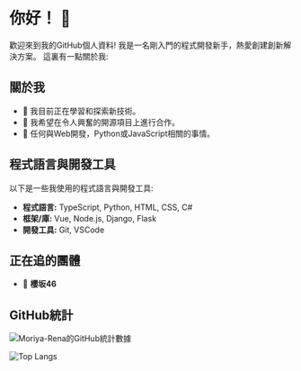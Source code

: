 # 你好！ 👋

歡迎來到我的GitHub個人資料! 我是一名剛入門的程式開發新手，熱愛創建創新解決方案。 這裏有一點關於我:

## 關於我

- 🌱 我目前正在學習和探索新技術。
- 👯 我希望在令人興奮的開源項目上進行合作。
- 💬 任何與Web開發，Python或JavaScript相關的事情。

## 程式語言與開發工具

以下是一些我使用的程式語言與開發工具:

- **程式語言:** TypeScript, Python, HTML, CSS, C#
- **框架/庫:** Vue, Node.js, Django, Flask
- **開發工具:** Git, VSCode

## 正在追的團體

- 🌸 **櫻坂46**

## GitHub統計

![Moriya-Rena的GitHub統計數據](https://github-readme-stats.vercel.app/api?username=Rena-Moriya&show_icons=true&theme=calm)

![Top Langs](https://github-readme-stats.vercel.app/api/top-langs/?username=Rena-Moriya&layout=compact)

